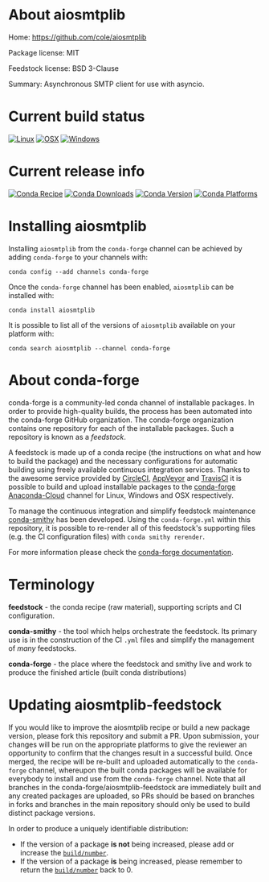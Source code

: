About aiosmtplib
================

Home: https://github.com/cole/aiosmtplib

Package license: MIT

Feedstock license: BSD 3-Clause

Summary: Asynchronous SMTP client for use with asyncio.



Current build status
====================

[![Linux](https://img.shields.io/circleci/project/github/conda-forge/aiosmtplib-feedstock/master.svg?label=Linux)](https://circleci.com/gh/conda-forge/aiosmtplib-feedstock)
[![OSX](https://img.shields.io/travis/conda-forge/aiosmtplib-feedstock/master.svg?label=macOS)](https://travis-ci.org/conda-forge/aiosmtplib-feedstock)
[![Windows](https://img.shields.io/appveyor/ci/conda-forge/aiosmtplib-feedstock/master.svg?label=Windows)](https://ci.appveyor.com/project/conda-forge/aiosmtplib-feedstock/branch/master)

Current release info
====================
[![Conda Recipe](https://img.shields.io/badge/recipe-aiosmtplib-green.svg)](https://anaconda.org/conda-forge/aiosmtplib)
[![Conda Downloads](https://img.shields.io/conda/dn/conda-forge/aiosmtplib.svg)](https://anaconda.org/conda-forge/aiosmtplib)
[![Conda Version](https://img.shields.io/conda/vn/conda-forge/aiosmtplib.svg)](https://anaconda.org/conda-forge/aiosmtplib)
[![Conda Platforms](https://img.shields.io/conda/pn/conda-forge/aiosmtplib.svg)](https://anaconda.org/conda-forge/aiosmtplib)

Installing aiosmtplib
=====================

Installing `aiosmtplib` from the `conda-forge` channel can be achieved by adding `conda-forge` to your channels with:

```
conda config --add channels conda-forge
```

Once the `conda-forge` channel has been enabled, `aiosmtplib` can be installed with:

```
conda install aiosmtplib
```

It is possible to list all of the versions of `aiosmtplib` available on your platform with:

```
conda search aiosmtplib --channel conda-forge
```


About conda-forge
=================

conda-forge is a community-led conda channel of installable packages.
In order to provide high-quality builds, the process has been automated into the
conda-forge GitHub organization. The conda-forge organization contains one repository
for each of the installable packages. Such a repository is known as a *feedstock*.

A feedstock is made up of a conda recipe (the instructions on what and how to build
the package) and the necessary configurations for automatic building using freely
available continuous integration services. Thanks to the awesome service provided by
[CircleCI](https://circleci.com/), [AppVeyor](http://www.appveyor.com/)
and [TravisCI](https://travis-ci.org/) it is possible to build and upload installable
packages to the [conda-forge](https://anaconda.org/conda-forge)
[Anaconda-Cloud](http://docs.anaconda.org/) channel for Linux, Windows and OSX respectively.

To manage the continuous integration and simplify feedstock maintenance
[conda-smithy](http://github.com/conda-forge/conda-smithy) has been developed.
Using the ``conda-forge.yml`` within this repository, it is possible to re-render all of
this feedstock's supporting files (e.g. the CI configuration files) with ``conda smithy rerender``.

For more information please check the [conda-forge documentation](https://conda-forge.org/docs/).

Terminology
===========

**feedstock** - the conda recipe (raw material), supporting scripts and CI configuration.

**conda-smithy** - the tool which helps orchestrate the feedstock.
                   Its primary use is in the construction of the CI ``.yml`` files
                   and simplify the management of *many* feedstocks.

**conda-forge** - the place where the feedstock and smithy live and work to
                  produce the finished article (built conda distributions)


Updating aiosmtplib-feedstock
=============================

If you would like to improve the aiosmtplib recipe or build a new
package version, please fork this repository and submit a PR. Upon submission,
your changes will be run on the appropriate platforms to give the reviewer an
opportunity to confirm that the changes result in a successful build. Once
merged, the recipe will be re-built and uploaded automatically to the
`conda-forge` channel, whereupon the built conda packages will be available for
everybody to install and use from the `conda-forge` channel.
Note that all branches in the conda-forge/aiosmtplib-feedstock are
immediately built and any created packages are uploaded, so PRs should be based
on branches in forks and branches in the main repository should only be used to
build distinct package versions.

In order to produce a uniquely identifiable distribution:
 * If the version of a package **is not** being increased, please add or increase
   the [``build/number``](http://conda.pydata.org/docs/building/meta-yaml.html#build-number-and-string).
 * If the version of a package **is** being increased, please remember to return
   the [``build/number``](http://conda.pydata.org/docs/building/meta-yaml.html#build-number-and-string)
   back to 0.